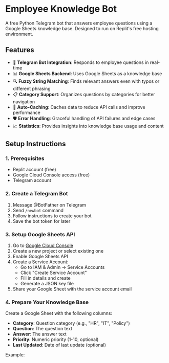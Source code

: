 # Employee Knowledge Bot

A free Python Telegram bot that answers employee questions using a Google Sheets knowledge base. Designed to run on Replit's free hosting environment.

## Features

- 🤖 **Telegram Bot Integration**: Responds to employee questions in real-time
- 📊 **Google Sheets Backend**: Uses Google Sheets as a knowledge base
- 🔍 **Fuzzy String Matching**: Finds relevant answers even with typos or different phrasing
- 📋 **Category Support**: Organizes questions by categories for better navigation
- 🔄 **Auto-Caching**: Caches data to reduce API calls and improve performance
- 🛡️ **Error Handling**: Graceful handling of API failures and edge cases
- 📈 **Statistics**: Provides insights into knowledge base usage and content

## Setup Instructions

### 1. Prerequisites

- Replit account (free)
- Google Cloud Console access (free)
- Telegram account

### 2. Create a Telegram Bot

1. Message @BotFather on Telegram
2. Send `/newbot` command
3. Follow instructions to create your bot
4. Save the bot token for later

### 3. Setup Google Sheets API

1. Go to [Google Cloud Console](https://console.cloud.google.com/)
2. Create a new project or select existing one
3. Enable Google Sheets API
4. Create a Service Account:
   - Go to IAM & Admin → Service Accounts
   - Click "Create Service Account"
   - Fill in details and create
   - Generate a JSON key file
5. Share your Google Sheet with the service account email

### 4. Prepare Your Knowledge Base

Create a Google Sheet with the following columns:
- **Category**: Question category (e.g., "HR", "IT", "Policy")
- **Question**: The question text
- **Answer**: The answer text
- **Priority**: Numeric priority (1-10, optional)
- **Last Updated**: Date of last update (optional)

Example:
